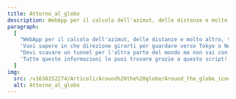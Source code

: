 ```yaml
---
title: Attorno_al_globo
description: WebApp per il calcolo dell'azimut, delle distanze e molto altro, tra luoghi geografici del mondo. Le rotte attorno al globo possono essere molto sorprendenti talvolta. Accedi al portale e incomincia a scoprile anche tu!
paragraph:
  [
    "WebApp per il calcolo dell'azimut, delle distanze e molto altro, tra luoghi geografici del mondo.<br>",
    'Vuoi sapere in che direzione girarti per guardare verso Tokyo o NewYork?',
    "Devi scavare un tunnel per l'altra parte del mondo ma non sai con che inclinazione scavare?",
    'Tutte queste informazioni le puoi trovare grazie a questo script! Che aspetti allora? <b>Accedi al portale e inizia a scoprire nuove rotte sorprendendi in giro per il globo :)</b>',
  ]
img:
  src: /v1636152274/Articoli/Around%20the%20globe/Around_the_globe_icon.jpg
  alt: Attorno_al_globo
---
```

